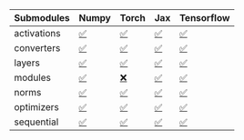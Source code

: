 | Submodules   | Numpy                                                                                                                           | Torch                                                                                                                           | Jax                                                                                                                             | Tensorflow                                                                                                                      |
|:-------------|:--------------------------------------------------------------------------------------------------------------------------------|:--------------------------------------------------------------------------------------------------------------------------------|:--------------------------------------------------------------------------------------------------------------------------------|:--------------------------------------------------------------------------------------------------------------------------------|
| activations  | <a href="https://github.com/unifyai/ivy/runs/8253476942?check_suite_focus=true" rel="noopener noreferrer" target="_blank">✅</a> | <a href="https://github.com/unifyai/ivy/runs/8253478045?check_suite_focus=true" rel="noopener noreferrer" target="_blank">✅</a> | <a href="https://github.com/unifyai/ivy/runs/8253479389?check_suite_focus=true" rel="noopener noreferrer" target="_blank">✅</a> | <a href="https://github.com/unifyai/ivy/runs/8253480774?check_suite_focus=true" rel="noopener noreferrer" target="_blank">✅</a> |
| converters   | <a href="https://github.com/unifyai/ivy/runs/8253477121?check_suite_focus=true" rel="noopener noreferrer" target="_blank">✅</a> | <a href="https://github.com/unifyai/ivy/runs/8253478225?check_suite_focus=true" rel="noopener noreferrer" target="_blank">✅</a> | <a href="https://github.com/unifyai/ivy/runs/8253479573?check_suite_focus=true" rel="noopener noreferrer" target="_blank">✅</a> | <a href="https://github.com/unifyai/ivy/runs/8253480994?check_suite_focus=true" rel="noopener noreferrer" target="_blank">✅</a> |
| layers       | <a href="https://github.com/unifyai/ivy/runs/8253477250?check_suite_focus=true" rel="noopener noreferrer" target="_blank">✅</a> | <a href="https://github.com/unifyai/ivy/runs/8253478417?check_suite_focus=true" rel="noopener noreferrer" target="_blank">✅</a> | <a href="https://github.com/unifyai/ivy/runs/8253479864?check_suite_focus=true" rel="noopener noreferrer" target="_blank">✅</a> | <a href="https://github.com/unifyai/ivy/runs/8253481144?check_suite_focus=true" rel="noopener noreferrer" target="_blank">✅</a> |
| modules      | <a href="https://github.com/unifyai/ivy/runs/8253477401?check_suite_focus=true" rel="noopener noreferrer" target="_blank">✅</a> | <a href="https://github.com/unifyai/ivy/runs/8253478733?check_suite_focus=true" rel="noopener noreferrer" target="_blank">❌</a> | <a href="https://github.com/unifyai/ivy/runs/8253480059?check_suite_focus=true" rel="noopener noreferrer" target="_blank">✅</a> | <a href="https://github.com/unifyai/ivy/runs/8253481299?check_suite_focus=true" rel="noopener noreferrer" target="_blank">✅</a> |
| norms        | <a href="https://github.com/unifyai/ivy/runs/8253477598?check_suite_focus=true" rel="noopener noreferrer" target="_blank">✅</a> | <a href="https://github.com/unifyai/ivy/runs/8253478911?check_suite_focus=true" rel="noopener noreferrer" target="_blank">✅</a> | <a href="https://github.com/unifyai/ivy/runs/8253480245?check_suite_focus=true" rel="noopener noreferrer" target="_blank">✅</a> | <a href="https://github.com/unifyai/ivy/runs/8253481476?check_suite_focus=true" rel="noopener noreferrer" target="_blank">✅</a> |
| optimizers   | <a href="https://github.com/unifyai/ivy/runs/8253477745?check_suite_focus=true" rel="noopener noreferrer" target="_blank">✅</a> | <a href="https://github.com/unifyai/ivy/runs/8253479083?check_suite_focus=true" rel="noopener noreferrer" target="_blank">✅</a> | <a href="https://github.com/unifyai/ivy/runs/8253480380?check_suite_focus=true" rel="noopener noreferrer" target="_blank">✅</a> | <a href="https://github.com/unifyai/ivy/runs/8253481700?check_suite_focus=true" rel="noopener noreferrer" target="_blank">✅</a> |
| sequential   | <a href="https://github.com/unifyai/ivy/runs/8253477889?check_suite_focus=true" rel="noopener noreferrer" target="_blank">✅</a> | <a href="https://github.com/unifyai/ivy/runs/8253479250?check_suite_focus=true" rel="noopener noreferrer" target="_blank">✅</a> | <a href="https://github.com/unifyai/ivy/runs/8253480542?check_suite_focus=true" rel="noopener noreferrer" target="_blank">✅</a> | <a href="https://github.com/unifyai/ivy/runs/8253481903?check_suite_focus=true" rel="noopener noreferrer" target="_blank">✅</a> |